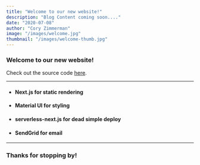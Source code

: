 ```yaml
---
title: "Welcome to our new website!"
description: "Blog Content coming soon...."
date: "2020-07-08"
author: "Cory Zimmerman"
image: "/images/welcome.jpg"
thumbnail: "/images/welcome-thumb.jpg"
---
```


### Welcome to our new website!

Check out the source code [here](https://github.com/omnivector-solutions/osl-next).

---

- #### Next.js for static rendering
- #### Material UI for styling
- #### serverless-next.js for dead simple deploy
- #### SendGrid for email

---

### Thanks for stopping by!
